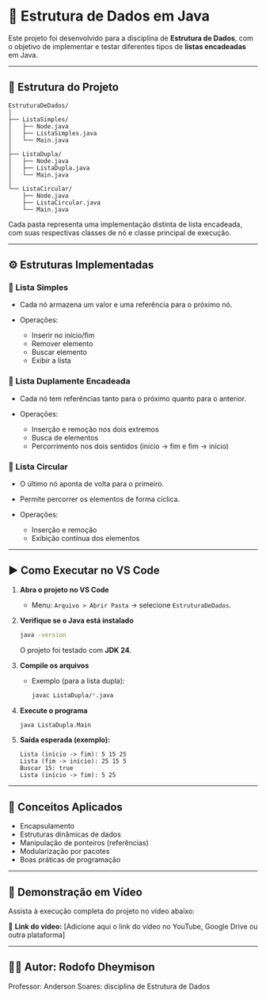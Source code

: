 # 🧩 Estrutura de Dados em Java

Este projeto foi desenvolvido para a disciplina de **Estrutura de Dados**, com o objetivo de implementar e testar diferentes tipos de **listas encadeadas** em Java.

---

## 📁 Estrutura do Projeto

```
EstruturaDeDados/
│
├── ListaSimples/
│   ├── Node.java
│   ├── ListaSimples.java
│   └── Main.java
│
├── ListaDupla/
│   ├── Node.java
│   ├── ListaDupla.java
│   └── Main.java
│
└── ListaCircular/
    ├── Node.java
    ├── ListaCircular.java
    └── Main.java
```

Cada pasta representa uma implementação distinta de lista encadeada, com suas respectivas classes de nó e classe principal de execução.

---

## ⚙️ Estruturas Implementadas

### 🔹 Lista Simples

* Cada nó armazena um valor e uma referência para o próximo nó.
* Operações:

  * Inserir no início/fim
  * Remover elemento
  * Buscar elemento
  * Exibir a lista

### 🔹 Lista Duplamente Encadeada

* Cada nó tem referências tanto para o próximo quanto para o anterior.
* Operações:

  * Inserção e remoção nos dois extremos
  * Busca de elementos
  * Percorrimento nos dois sentidos (início → fim e fim → início)

### 🔹 Lista Circular

* O último nó aponta de volta para o primeiro.
* Permite percorrer os elementos de forma cíclica.
* Operações:

  * Inserção e remoção
  * Exibição contínua dos elementos

---

## ▶️ Como Executar no VS Code

1. **Abra o projeto no VS Code**

   * Menu: `Arquivo > Abrir Pasta` → selecione `EstruturaDeDados`.

2. **Verifique se o Java está instalado**

   ```bash
   java -version
   ```

   O projeto foi testado com **JDK 24**.

3. **Compile os arquivos**

   * Exemplo (para a lista dupla):

     ```bash
     javac ListaDupla/*.java
     ```

4. **Execute o programa**

   ```bash
   java ListaDupla.Main
   ```

5. **Saída esperada (exemplo):**

   ```
   Lista (início -> fim): 5 15 25
   Lista (fim -> início): 25 15 5
   Buscar 15: true
   Lista (início -> fim): 5 25
   ```

---

## 🧠 Conceitos Aplicados

* Encapsulamento
* Estruturas dinâmicas de dados
* Manipulação de ponteiros (referências)
* Modularização por pacotes
* Boas práticas de programação

---

## 🎥 Demonstração em Vídeo

Assista à execução completa do projeto no vídeo abaixo:

🔗 **Link do vídeo:** [Adicione aqui o link do vídeo no YouTube, Google Drive ou outra plataforma]

---

## 👨‍💻 Autor: Rodofo Dheymison
Professor: Anderson Soares: 
disciplina de Estrutura de Dados
